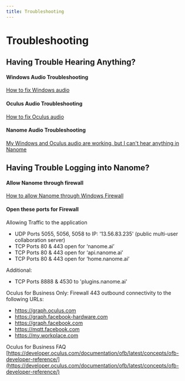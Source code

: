 ```yaml
---
title: Troubleshooting
---
```


# Troubleshooting

## Having Trouble Hearing Anything?

#### Windows Audio Troubleshooting

[How to fix Windows audio](https://support.microsoft.com/en-us/help/4520288/windows-10-fix-sound-problems)

#### Oculus Audio Troubleshooting

[How to fix Oculus audio](https://support.oculus.com/948087951934283/)

#### Nanome Audio Troubleshooting

[My Windows and Oculus audio are working, but I can't hear anything in Nanome](https://docs.nanome.ai/navigating.html#settings)

## Having Trouble Logging into Nanome?

#### Allow Nanome through firewall
[How to allow Nanome through Windows Firewall](https://docs.nanome.ai/howto/howto.html#how-to-allow-nanome-through-windows-firewall)

#### Open these ports for Firewall

Allowing Traffic to the application

- UDP Ports 5055, 5056, 5058 to IP: '13.56.83.235' (public multi-user collaboration server)
- TCP Ports 80 & 443 open for ‘nanome.ai’
- TCP Ports 80 & 443 open for ‘api.nanome.ai’
- TCP Ports 80 & 443 open for ‘home.nanome.ai’


Additional:

- TCP Ports 8888 & 4530 to 'plugins.nanome.ai'

Oculus for Business Only:
Firewall 443 outbound connectivity to the following URLs:

- https://graph.oculus.com
- https://graph.facebook-hardware.com
- https://graph.facebook.com
- https://mqtt.facebook.com
- https://my.workplace.com


Oculus for Business FAQ  
[https://developer.oculus.com/documentation/ofb/latest/concepts/ofb-developer-reference/](https://developer.oculus.com/documentation/ofb/latest/concepts/ofb-developer-reference/)
